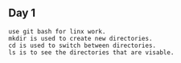## Day 1
    use git bash for linx work.
    mkdir is used to create new directories.
    cd is used to switch between directories.
    ls is to see the directories that are visable.
